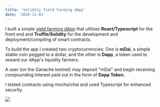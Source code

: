 ```yaml
---
title: 'Solidity Yield Farming dApp'
date: '2020-11-01'
---
```



I built a simple <a href="https://defi-dapp-farm.vercel.app/">yield farming dApp</a> that utilizes **React/Typescript** for the front end and **Truffle/Solidity** for the development and deployment/compiling of smart contracts. 

To build the app I created two cryptocurrencies: One is **mDai**, a simple stable coin pegged to a dollar, and the other is **Dapp**, a token used to reward our dApp's liquidity farmers. 

A user (on the Ganache testnet) may deposit "mDai" and begin receiving compounding interest paid out in the form of **Dapp Token.** 

I tested contracts using mocha/chai and used Typescript for enhanced security. 

<img src="https://camo.githubusercontent.com/cb761cb389967c147a6ad8e6d7936bd4d86734d9a2e4221dda5439454b8a45d9/68747470733a2f2f692e696d6775722e636f6d2f7974694a5377722e676966" />